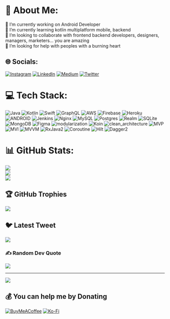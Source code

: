 # 💫 About Me:
🔭 I’m currently working on Android Developer<br>🌱 I’m currently learning kotlin multiplatform mobile, backend<br>👯 I’m looking to collaborate with frontend backend developers, designers, managers, marketers... you are amazing<br>🤔 I’m looking for help with peoples with a burning heart


## 🌐 Socials:
[![Instagram](https://img.shields.io/badge/Instagram-%23E4405F.svg?logo=Instagram&logoColor=white)](https://instagram.com/@nikit_ka051) [![LinkedIn](https://img.shields.io/badge/LinkedIn-%230077B5.svg?logo=linkedin&logoColor=white)](https://linkedin.com/in/никита-белов-a09bb71a9) [![Medium](https://img.shields.io/badge/Medium-12100E?logo=medium&logoColor=white)](https://medium.com/@@forevermenty25) [![Twitter](https://img.shields.io/badge/Twitter-%231DA1F2.svg?logo=Twitter&logoColor=white)](https://twitter.com/@nikit_osek) 

# 💻 Tech Stack:
![Java](https://img.shields.io/badge/java-%23ED8B00.svg?style=for-the-badge&logo=java&logoColor=white) ![Kotlin](https://img.shields.io/badge/kotlin-%230095D5.svg?style=for-the-badge&logo=kotlin&logoColor=white) ![Swift](https://img.shields.io/badge/swift-F54A2A?style=for-the-badge&logo=swift&logoColor=white) ![GraphQL](https://img.shields.io/badge/-GraphQL-E10098?style=for-the-badge&logo=graphql&logoColor=white) ![AWS](https://img.shields.io/badge/AWS-%23FF9900.svg?style=for-the-badge&logo=amazon-aws&logoColor=white) ![Firebase](https://img.shields.io/badge/firebase-%23039BE5.svg?style=for-the-badge&logo=firebase) ![Heroku](https://img.shields.io/badge/heroku-%23430098.svg?style=for-the-badge&logo=heroku&logoColor=white) ![ANDROID](https://img.shields.io/badge/android-%2320232a.svg?style=for-the-badge&logo=android&logoColor=%a4c639) ![Jenkins](https://img.shields.io/badge/jenkins-%232C5263.svg?style=for-the-badge&logo=jenkins&logoColor=white) ![Nginx](https://img.shields.io/badge/nginx-%23009639.svg?style=for-the-badge&logo=nginx&logoColor=white) ![MySQL](https://img.shields.io/badge/mysql-%2300f.svg?style=for-the-badge&logo=mysql&logoColor=white) ![Postgres](https://img.shields.io/badge/postgres-%23316192.svg?style=for-the-badge&logo=postgresql&logoColor=white) ![Realm](https://img.shields.io/badge/Realm-39477F?style=for-the-badge&logo=realm&logoColor=white) ![SQLite](https://img.shields.io/badge/sqlite-%2307405e.svg?style=for-the-badge&logo=sqlite&logoColor=white) ![MongoDB](https://img.shields.io/badge/MongoDB-%234ea94b.svg?style=for-the-badge&logo=mongodb&logoColor=white) 	![Figma](https://img.shields.io/badge/figma-%23F24E1E.svg?style=for-the-badge&logo=figma&logoColor=white)
![modularization](https://img.shields.io/badge/modularization-%23430098.svg?style=for-the-badge&logo=modularization&logoColor=white) 
![Koin](https://img.shields.io/badge/Koin-%23FF9900.svg?style=for-the-badge&logo=Koin&logoColor=white) 
![clean_architecture](https://img.shields.io/badge/clean_architecture-%2320232a.svg?style=for-the-badge&logo=clean_architecture&logoColor=%a4c639) 
![MVP](https://img.shields.io/badge/MVP-%230095D5.svg?style=for-the-badge&logo=MVP&logoColor=white) 
![MVI](https://img.shields.io/badge/MVI-F54A2A?style=for-the-badge&logo=MVI&logoColor=white) 
![MVVM](https://img.shields.io/badge/MVVM-%23ED8B00.svg?style=for-the-badge&logo=mvvm&logoColor=white) 
![RxJava2](https://img.shields.io/badge/-RxJava2-E10098?style=for-the-badge&logo=RxJava2&logoColor=white) 
![Coroutine](https://img.shields.io/badge/Coroutine-%23FF9900.svg?style=for-the-badge&logo=Coroutine&logoColor=white)
![Hilt](https://img.shields.io/badge/-Hilt-E10098?style=for-the-badge&logo=Hilt&logoColor=white) 
![Dagger2](https://img.shields.io/badge/Dagger2-%23039BE5.svg?style=for-the-badge&logo=Dagger2) 


# 📊 GitHub Stats:
![](https://github-readme-stats.vercel.app/api?username=AndroidChill&theme=vue-dark&hide_border=false&include_all_commits=true&count_private=true)<br/>
![](https://github-readme-streak-stats.herokuapp.com/?user=AndroidChill&theme=vue-dark&hide_border=false)<br/>
![](https://github-readme-stats.vercel.app/api/top-langs/?username=AndroidChill&theme=vue-dark&hide_border=false&include_all_commits=true&count_private=true&layout=compact)

## 🏆 GitHub Trophies
![](https://github-profile-trophy.vercel.app/?username=AndroidChill&theme=dracula&no-frame=false&no-bg=false&margin-w=4)

## 🐦 Latest Tweet
[![](https://gtce.itsvg.in/api?username=nikit_osek)](https://github.com/VishwaGauravIn/github-twitter-card-embed)

### ✍️ Random Dev Quote
![](https://quotes-github-readme.vercel.app/api?type=horizontal&theme=dark)

---
[![](https://visitcount.itsvg.in/api?id=AndroidChill&icon=2&color=0)](https://visitcount.itsvg.in)

  ## 💰 You can help me by Donating
  [![BuyMeACoffee](https://img.shields.io/badge/Buy%20Me%20a%20Coffee-ffdd00?style=for-the-badge&logo=buy-me-a-coffee&logoColor=black)](https://buymeacoffee.com/https://www.buymeacoffee.com/forevermend) [![Ko-Fi](https://img.shields.io/badge/Ko--fi-F16061?style=for-the-badge&logo=ko-fi&logoColor=white)](https://ko-fi.com/nikitka81294) 

  
<!-- Proudly created with GPRM ( https://gprm.itsvg.in ) -->
